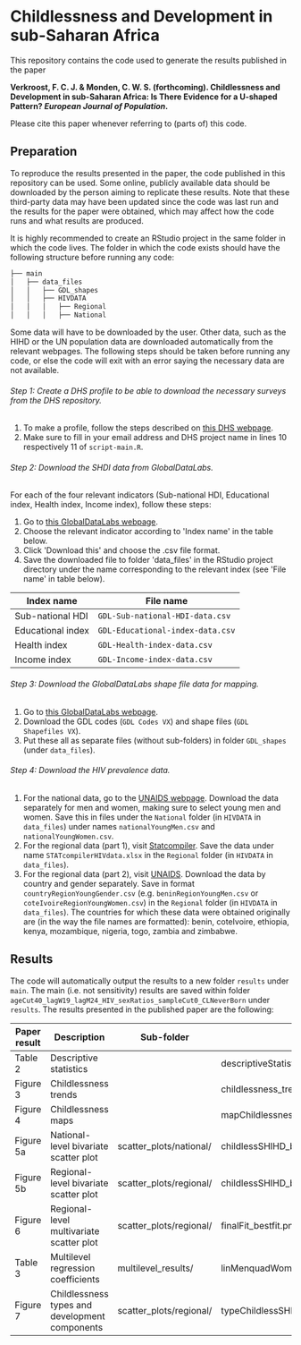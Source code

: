 # Childlessness and Development in sub-Saharan Africa
This repository contains the code used to generate the results published in the paper 

**Verkroost, F. C. J. & Monden, C. W. S. (forthcoming). Childlessness and Development in sub-Saharan Africa: Is There Evidence for a U-shaped Pattern? _European Journal of Population_.** 

Please cite this paper whenever referring to (parts of) this code.

## Preparation

To reproduce the results presented in the paper, the code published in this repository can be used. Some online, publicly available data should be downloaded by the person aiming to replicate these results. Note that these third-party data may have been updated since the code was last run and the results for the paper were obtained, which may affect how the code runs and what results are produced.

It is highly recommended to create an RStudio project in the same folder in which the code lives. The folder in which the code exists should have the following structure before running any code:
```bash
├── main
│   ├── data_files
│   │   ├── GDL_shapes
│   │   ├── HIVDATA
│   │   │   ├── Regional
│   │   │   ├── National
```

Some data will have to be downloaded by the user. Other data, such as the HIHD or the UN population data are downloaded automatically from the relevant webpages. The following steps should be taken before running any code, or else the code will exit with an error saying the necessary data are not available.

###### Step 1: Create a DHS profile to be able to download the necessary surveys from the DHS repository. 

1. To make a profile, follow the steps described on [this DHS webpage](https://dhsprogram.com/data/Access-Instructions.cfm). 
2. Make sure to fill in your email address and DHS project name in lines 10 respectively 11 of ```script-main.R```. 

###### Step 2: Download the SHDI data from GlobalDataLabs.

For each of the four relevant indicators (Sub-national HDI, Educational index, Health index, Income index), follow these steps:
1. Go to [this GlobalDataLabs webpage](https://globaldatalab.org/shdi/shdi/).
2. Choose the relevant indicator according to 'Index name' in the table below.
3. Click 'Download this' and choose the .csv file format.
4. Save the downloaded file to folder 'data_files' in the RStudio project directory under the name corresponding to the relevant index (see 'File name' in table below).

| Index name        | File name                            |
| ----------------- | ------------------------------------ |
| Sub-national HDI  | ```GDL-Sub-national-HDI-data.csv```  |
| Educational index | ```GDL-Educational-index-data.csv``` |
| Health index      | ```GDL-Health-index-data.csv```      |
| Income index      | ```GDL-Income-index-data.csv```      |

###### Step 3: Download the GlobalDataLabs shape file data for mapping.

1. Go to [this GlobalDataLabs webpage](https://globaldatalab.org/shdi/shapefiles/).
2. Download the GDL codes (```GDL Codes VX```) and shape files (```GDL Shapefiles VX```).
3. Put these all as separate files (without sub-folders) in folder ```GDL_shapes``` (under ```data_files```).

###### Step 4: Download the HIV prevalence data.

1. For the national data, go to the [UNAIDS webpage](http://aidsinfo.unaids.org/). Download the data separately for men and women, making sure to select young men and women. Save this in files under the ```National``` folder (in ```HIVDATA``` in ```data_files```) under names ```nationalYoungMen.csv``` and ```nationalYoungWomen.csv```.
2. For the regional data (part 1), visit [Statcompiler](https://www.statcompiler.com/c831c3ee-3d12-493f-840a-d4730d8e2a31). Save the data under name  ```STATcompilerHIVdata.xlsx``` in the ```Regional``` folder (in ```HIVDATA``` in ```data_files```).
3. For the regional data (part 2), visit [UNAIDS](http://aidsinfo.unaids.org/). Download the data by country and gender separately. Save in format ```countryRegionYoungGender.csv``` (e.g. ```beninRegionYoungMen.csv``` or ```coteIvoireRegionYoungWomen.csv```) in the ```Regional``` folder (in ```HIVDATA``` in ```data_files```). The countries for which these data were obtained originally are (in the way the file names are formatted): benin, coteIvoire, ethiopia, kenya, mozambique, nigeria, togo, zambia and zimbabwe.

## Results

The code will automatically output the results to a new folder ```results``` under ```main```. The main (i.e. not sensitivity) results are saved within folder ```ageCut40_lagW19_lagM24_HIV_sexRatios_sampleCut0_CLNeverBorn``` under ```results```. The results presented in the published paper are the following:

| Paper result | Description                                    | Sub-folder              | File name                                  |
| ------------ | ---------------------------------------------- | ----------------------- | ------------------------------------------ |
| Table 2      | Descriptive statistics                         |                         | descriptiveStatistics.txt                  |
| Figure 3     | Childlessness trends                           |                         | childlessness_trend_ssa_plot_sorted_na.png |
| Figure 4     | Childlessness maps                             |                         | mapChildlessness.png                       |
| Figure 5a    | National-level bivariate scatter plot          | scatter_plots/national/ | childlessSHIHD_bestfit.png                 |
| Figure 5b    | Regional-level bivariate scatter plot          | scatter_plots/regional/ | childlessSHIHD_bestfit.png                 |
| Figure 6     | Regional-level multivariate scatter plot       | scatter_plots/regional/ | finalFit_bestfit.png                       |
| Table 3      | Multilevel regression coefficients             | multilevel_results/     | linMenquadWomenTimeGrouped.txt             |
| Figure 7     | Childlessness types and development components | scatter_plots/regional/ | typeChildlessSHIHDcomp_lin_Genders.png     |

